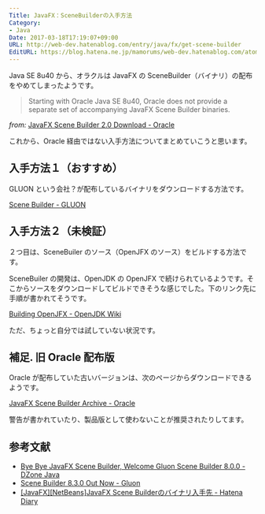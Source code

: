 ```yaml
---
Title: JavaFX：SceneBuilderの入手方法
Category:
- Java
Date: 2017-03-18T17:19:07+09:00
URL: http://web-dev.hatenablog.com/entry/java/fx/get-scene-builder
EditURL: https://blog.hatena.ne.jp/mamorums/web-dev.hatenablog.com/atom/entry/10328749687228247621
---
```


Java SE 8u40 から、オラクルは JavaFX の SceneBuilder（バイナリ）の配布をやめてしまったようです。

>Starting with Oracle Java SE 8u40, Oracle does not provide a separate set of accompanying JavaFX Scene Builder binaries.

_from:_ [JavaFX Scene Builder 2.0 Download - Oracle](http://www.oracle.com/technetwork/java/javase/downloads/sb2download-2177776.html)

これから、Oracle 経由ではない入手方法についてまとめていこうと思います。


## 入手方法１（おすすめ）
GLUON という会社？が配布しているバイナリをダウンロードする方法です。

[Scene Builder - GLUON](http://gluonhq.com/products/scene-builder/) 


## 入手方法２（未検証）
２つ目は、SceneBuiler のソース（OpenJFX のソース）をビルドする方法です。

SceneBuiler の開発は、OpenJDK の OpenJFX で続けられているようです。そこからソースをダウンロードしてビルドできそうな感じでした。下のリンク先に手順が書かれてそうです。

[Building OpenJFX - OpenJDK Wiki](https://wiki.openjdk.java.net/display/OpenJFX/Building+OpenJFX#BuildingOpenJFX-GettingtheSources)

ただ、ちょっと自分では試していない状況です。


## 補足. 旧 Oracle 配布版
Oracle が配布していた古いバージョンは、次のページからダウンロードできるようです。

[JavaFX Scene Builder Archive - Oracle](http://www.oracle.com/technetwork/java/javafxscenebuilder-1x-archive-2199384.html)

警告が書かれていたり、製品版として使わないことが推奨されたりしてます。


## 参考文献
- [Bye Bye JavaFX Scene Builder, Welcome Gluon Scene Builder 8.0.0 - DZone Java](https://dzone.com/articles/bye-bye-javafx-scene-builder)
- [Scene Builder 8.3.0 Out Now - Gluon](http://gluonhq.com/scene-builder-8-3-0-now/)
- [[JavaFX][NetBeans]JavaFX Scene Builderのバイナリ入手先 - Hatena Diary](http://d.hatena.ne.jp/torutk/20150313/p1)
